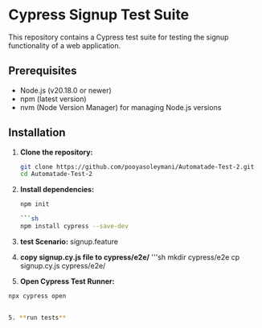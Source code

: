 # Cypress Signup Test Suite

This repository contains a Cypress test suite for testing the signup functionality of a web application.

## Prerequisites

- Node.js (v20.18.0 or newer)
- npm (latest version)
- nvm (Node Version Manager) for managing Node.js versions

## Installation

1. **Clone the repository:**
   ```sh
   git clone https://github.com/pooyasoleymani/Automatade-Test-2.git
   cd Automatade-Test-2
   
2. **Install dependencies:**
   ```sh
   npm init
   
   ```sh
   npm install cypress --save-dev
   
3. **test Scenario:**
  signup.feature
  
4. **copy signup.cy.js file to cypress/e2e/**
  '''sh
  mkdir cypress/e2e
  cp signup.cy.js cypress/e2e/
  
 
  
5. **Open Cypress Test Runner:**
  
  ```sh 
  npx cypress open
  
  
  5. **run tests**
  
  
  
  





